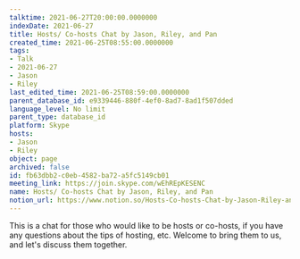 ```yaml
---
talktime: 2021-06-27T20:00:00.0000000
indexDate: 2021-06-27
title: Hosts/ Co-hosts Chat by Jason, Riley, and Pan
created_time: 2021-06-25T08:55:00.0000000
tags:
- Talk
- 2021-06-27
- Jason
- Riley
last_edited_time: 2021-06-25T08:59:00.0000000
parent_database_id: e9339446-880f-4ef0-8ad7-8ad1f507dded
language_level: No limit
parent_type: database_id
platform: Skype
hosts:
- Jason
- Riley
object: page
archived: false
id: fb63dbb2-c0eb-4582-ba72-a5fc5149cb01
meeting_link: https://join.skype.com/wEhREpKESENC
name: Hosts/ Co-hosts Chat by Jason, Riley, and Pan
notion_url: https://www.notion.so/Hosts-Co-hosts-Chat-by-Jason-Riley-and-Pan-fb63dbb2c0eb4582ba72a5fc5149cb01
---
```


This is a chat for those who would like to be hosts or co-hosts, if you have any questions about the tips of hosting, etc. Welcome to bring them to us, and let's discuss them together.

